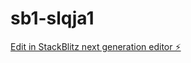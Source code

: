 # sb1-slqja1

[Edit in StackBlitz next generation editor ⚡️](https://stackblitz.com/~/github.com/dorydirect/sb1-slqja1)